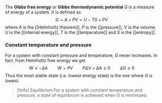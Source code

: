 The **Gibbs free energy** or **Gibbs thermodynamic potential** $G$ is a measure of energy of a system. It is defined as
$$G=A+PV=U-TS+PV$$
where $A$ is the [[Helmholtz theorem]], $P$ is the [[pressure]], $V$ is the volume, $U$ is the [[internal energy]], $T$ is the [[temperature]] and $S$ is the [[entropy]].
### Constant temperature and pressure
For a system with constant pressure and temperature, $G$ never increases. In fact, from Helmholtz free energy we get
$$W\leq-\Delta A\qquad W=PV\qquad P\Delta V+\Delta A\leq 0\qquad \Delta G\leq 0$$
Thus the most stable state (i.e. lowest energy state) is the one where $G$ is lowest.

> [!info] Equilibrium
> For a system with constant temperature and pressure, a state of equilibrium is achieved when $G$ is minimized.
